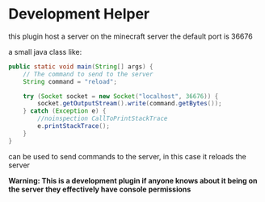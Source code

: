 # Development Helper

this plugin host a server on the minecraft server
the default port is 36676

a small java class like:

```java
public static void main(String[] args) {
    // The command to send to the server
    String command = "reload";

    try (Socket socket = new Socket("localhost", 36676)) {
        socket.getOutputStream().write(command.getBytes());
    } catch (Exception e) {
        //noinspection CallToPrintStackTrace
        e.printStackTrace();
    }
}
```

can be used to send commands to the server, in this case it reloads the server

**Warning: This is a development plugin if anyone knows about it being on the server they effectively have console
permissions**